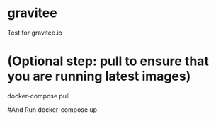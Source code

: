 # gravitee
Test for gravitee.io

# (Optional step: pull to ensure that you are running latest images)
docker-compose pull

#And Run
docker-compose up
